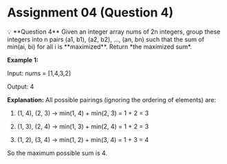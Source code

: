 # Assignment 04 (Question 4)

<aside>
💡 **Question 4**
Given an integer array nums of 2n integers, group these integers into n pairs (a1, b1), (a2, b2), ..., (an, bn) such that the sum of min(ai, bi) for all i is **maximized**. Return *the maximized sum*.

**Example 1:**

Input: nums = [1,4,3,2]

Output: 4

**Explanation:** All possible pairings (ignoring the ordering of elements) are:

1. (1, 4), (2, 3) -> min(1, 4) + min(2, 3) = 1 + 2 = 3

2. (1, 3), (2, 4) -> min(1, 3) + min(2, 4) = 1 + 2 = 3

3. (1, 2), (3, 4) -> min(1, 2) + min(3, 4) = 1 + 3 = 4

So the maximum possible sum is 4.

</aside>
